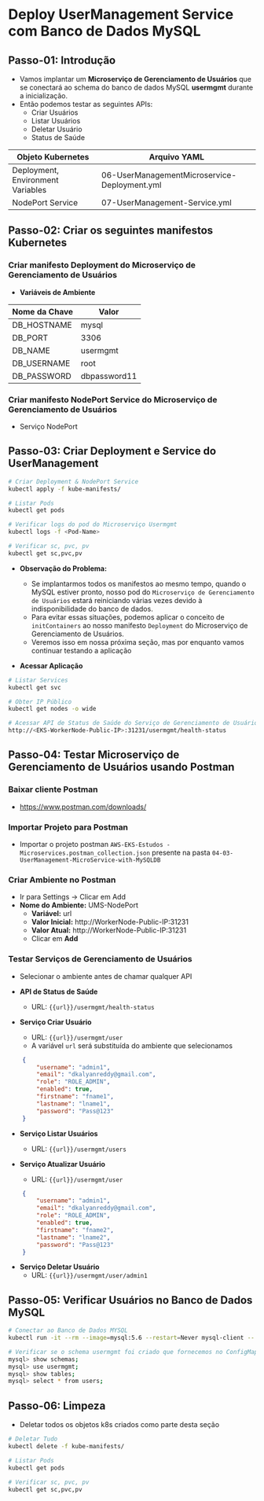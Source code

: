 # Deploy UserManagement Service com Banco de Dados MySQL

## Passo-01: Introdução
- Vamos implantar um **Microserviço de Gerenciamento de Usuários** que se conectará ao schema do banco de dados MySQL **usermgmt** durante a inicialização.
- Então podemos testar as seguintes APIs:
  - Criar Usuários
  - Listar Usuários
  - Deletar Usuário
  - Status de Saúde

| Objeto Kubernetes  | Arquivo YAML |
| ------------- | ------------- |
| Deployment, Environment Variables  | 06-UserManagementMicroservice-Deployment.yml  |
| NodePort Service  | 07-UserManagement-Service.yml  |

## Passo-02: Criar os seguintes manifestos Kubernetes

### Criar manifesto Deployment do Microserviço de Gerenciamento de Usuários
- **Variáveis de Ambiente**

| Nome da Chave  | Valor |
| ------------- | ------------- |
| DB_HOSTNAME  | mysql |
| DB_PORT  | 3306  |
| DB_NAME  | usermgmt  |
| DB_USERNAME  | root  |
| DB_PASSWORD | dbpassword11  |  

### Criar manifesto NodePort Service do Microserviço de Gerenciamento de Usuários
- Serviço NodePort

## Passo-03: Criar Deployment e Service do UserManagement
```bash
# Criar Deployment & NodePort Service
kubectl apply -f kube-manifests/

# Listar Pods
kubectl get pods

# Verificar logs do pod do Microserviço Usermgmt
kubectl logs -f <Pod-Name>

# Verificar sc, pvc, pv
kubectl get sc,pvc,pv
```

- **Observação do Problema:** 
  - Se implantarmos todos os manifestos ao mesmo tempo, quando o MySQL estiver pronto, nosso pod do `Microserviço de Gerenciamento de Usuários` estará reiniciando várias vezes devido à indisponibilidade do banco de dados. 
  - Para evitar essas situações, podemos aplicar o conceito de `initContainers` ao nosso manifesto `Deployment` do Microserviço de Gerenciamento de Usuários.
  - Veremos isso em nossa próxima seção, mas por enquanto vamos continuar testando a aplicação

- **Acessar Aplicação**
```bash
# Listar Services
kubectl get svc

# Obter IP Público
kubectl get nodes -o wide

# Acessar API de Status de Saúde do Serviço de Gerenciamento de Usuários
http://<EKS-WorkerNode-Public-IP>:31231/usermgmt/health-status
```

## Passo-04: Testar Microserviço de Gerenciamento de Usuários usando Postman
### Baixar cliente Postman 
- https://www.postman.com/downloads/ 

### Importar Projeto para Postman
- Importar o projeto postman `AWS-EKS-Estudos -Microservices.postman_collection.json` presente na pasta `04-03-UserManagement-MicroService-with-MySQLDB`

### Criar Ambiente no Postman
- Ir para Settings -> Clicar em Add
- **Nome do Ambiente:** UMS-NodePort
  - **Variável:** url
  - **Valor Inicial:** http://WorkerNode-Public-IP:31231
  - **Valor Atual:** http://WorkerNode-Public-IP:31231
  - Clicar em **Add**

### Testar Serviços de Gerenciamento de Usuários
- Selecionar o ambiente antes de chamar qualquer API
- **API de Status de Saúde**
  - URL: `{{url}}/usermgmt/health-status`

- **Serviço Criar Usuário**
  - URL: `{{url}}/usermgmt/user`
  - A variável `url` será substituída do ambiente que selecionamos
```json
    {
        "username": "admin1",
        "email": "dkalyanreddy@gmail.com",
        "role": "ROLE_ADMIN",
        "enabled": true,
        "firstname": "fname1",
        "lastname": "lname1",
        "password": "Pass@123"
    }
```

- **Serviço Listar Usuários**
  - URL: `{{url}}/usermgmt/users`

- **Serviço Atualizar Usuário**
  - URL: `{{url}}/usermgmt/user`
```json
    {
        "username": "admin1",
        "email": "dkalyanreddy@gmail.com",
        "role": "ROLE_ADMIN",
        "enabled": true,
        "firstname": "fname2",
        "lastname": "lname2",
        "password": "Pass@123"
    }
```  

- **Serviço Deletar Usuário**
  - URL: `{{url}}/usermgmt/user/admin1`

## Passo-05: Verificar Usuários no Banco de Dados MySQL
```bash
# Conectar ao Banco de Dados MYSQL
kubectl run -it --rm --image=mysql:5.6 --restart=Never mysql-client -- mysql -h mysql -u root -pdbpassword11

# Verificar se o schema usermgmt foi criado que fornecemos no ConfigMap
mysql> show schemas;
mysql> use usermgmt;
mysql> show tables;
mysql> select * from users;
```

## Passo-06: Limpeza
- Deletar todos os objetos k8s criados como parte desta seção
```bash
# Deletar Tudo
kubectl delete -f kube-manifests/

# Listar Pods
kubectl get pods

# Verificar sc, pvc, pv
kubectl get sc,pvc,pv
```


